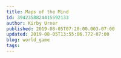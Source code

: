 ```yaml
---
title: Maps of the Mind
id: 3942358824415592133
author: Kirby Urner
published: 2019-08-05T07:20:00.003-07:00
updated: 2019-08-05T13:55:06.772-07:00
blog: world_game
tags: 
---
```


